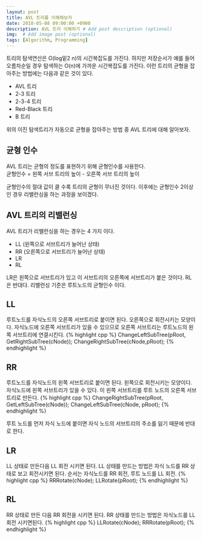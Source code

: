 ```yaml
---
layout: post
title: AVL 트리를 이해해보자
date: 2018-05-08 09:00:00 +0900
description: AVL 트리 이해하기 # Add post description (optional)
img:  # Add image post (optional)
tags: [Algorithm, Programming]
---
```


트리의 탐색연산은 O(log밑2 n)의 시간복잡도를 가진다. 하지만 저장순서가 예를 들어 오름차순일 경우 탐색하는 O(n)에 가까운 시간복잡도를 가진다.
이런 트리의 균형을 잡아주는 방법에는 다음과 같은 것이 있다.
* AVL 트리
* 2-3 트리
* 2-3-4 트리
* Red-Black 트리
* B 트리

위의 이진 탐색트리가 자동으로 균형을 잡아주는 방법 중 AVL 트리에 대해 알아보자.

## 균형 인수
AVL 트리는 균형의 정도를 표현하기 위해 균형인수를 사용한다. <br />
균형인수 = 왼쪽 서브 트리의 높이 - 오른쪽 서브 트리의 높이 <br />

균형인수의 절대 값이 클 수록 트리의 균형이 무너진 것이다. 이후에는 균형인수 2이상인 경우 리밸런싱을 하는 과정을 보이겠다.

## AVL 트리의 리밸런싱
AVL 트리가 리밸런싱을 하는 경우는 4 가지 이다.

* LL (왼쪽으로 서브트리가 늘어난 상태)
* RR (오른쪽으로 서브트리가 늘어난 상태)
* LR 
* RL

LR은 왼쪽으로 서브트리가 있고 이 서브트리의 오른쪽에 서브트리가 붙은 것이다. RL 은 반대다.
리밸런싱 기준은 루트노드의 균형인수 이다.

## LL
루트노드를 자식노드의 오른쪽 서브트리로 붙이면 된다. 오른쪽으로 회전시키는 모양이다.
자식노드에 오른쪽 서브트리가 있을 수 있으므로 오른쪽 서브트리는 루트노드의 왼쪽 서브트리에 연결시킨다.
{% highlight cpp %}
ChangeLeftSubTree(pRoot, GetRightSubTree(cNode));
ChangeRightSubTree(cNode,pRoot);
{% endhighlight %}

## RR
루트노드를 자식노드의 왼쪽 서브트리로 붙이면 된다. 왼쪽으로 회전시키는 모양이다.
자식노드에 왼쪽 서브트리가 있을 수 있다. 이 왼쪽 서브트리를 루트 노드의 오른쪽 서브트리로 만든다.
{% highlight cpp %}
ChangeRightSubTree(pRoot, GetLeftSubTree(cNode));
ChangeLeftSubTree(cNode, pRoot);
{% endhighlight %}

루트 노드를 먼저 자식 노드에 붙이면 자식 노드의 서브트리의 주소를 잃기 때문에 반대로 한다.

## LR
LL 상태로 만든다음 LL 회전 시키면 된다. LL 상태를 만드는 방법은 자식 노드를 RR 상태로 보고 회전시키면 된다.
순서는 자식노드를 RR 회전, 루트 노드를 LL 회전.
{% highlight cpp %}
RRRotate(cNode);
LLRotate(pRoot);
{% endhighlight %}

## RL
RR 상태로 만든 다음 RR 회전을 시키면 된다. RR 상태를 만드는 방법은 자식노드를 LL 회전 시키면된다.
{% highlight cpp %}
LLRotate(cNode);
RRRotate(pRoot);
{% endhighlight %}